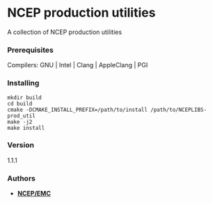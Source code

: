 # NCEP production utilities

A collection of NCEP production utilities


### Prerequisites

Compilers: GNU | Intel | Clang | AppleClang | PGI


### Installing

```
mkdir build
cd build
cmake -DCMAKE_INSTALL_PREFIX=/path/to/install /path/to/NCEPLIBS-prod_util
make -j2
make install
```


### Version
1.1.1


### Authors

* **[NCEP/EMC](NCEP.List.EMC.nceplibs.Developers@noaa.gov)**
